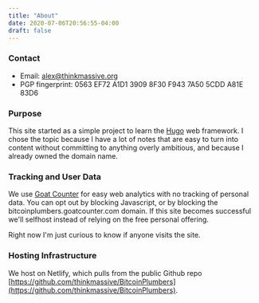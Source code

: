 ```yaml
---
title: "About"
date: 2020-07-06T20:56:55-04:00
draft: false
---
```


### Contact
- Email: alex@thinkmassive.org
- PGP fingerprint: 0563 EF72 A1D1 3909 8F30 F943 7A50 5CDD A81E 83D6

### Purpose
This site started as a simple project to learn the [Hugo](https://gohugo.io) web framework. I chose the topic because I have a lot of notes that are easy to turn into content without committing to anything overly ambitious, and because I already owned the domain name.

### Tracking and User Data
We use [Goat Counter](https://www.goatcounter.com/) for easy web analytics with no tracking of personal data. You can opt out by blocking Javascript, or by blocking the bitcoinplumbers.goatcounter.com domain. If this site becomes successful we'll selfhost instead of relying on the free personal offering.

Right now I'm just curious to know if anyone visits the site.

### Hosting Infrastructure
We host on Netlify, which pulls from the public Github repo [https://github.com/thinkmassive/BitcoinPlumbers](https://github.com/thinkmassive/BitcoinPlumbers).

